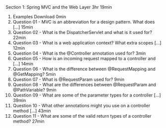 Section 1: Spring MVC and the Web Layer
3hr 19min
1. Examples Download
0min
2. Question 01 - MVC is an abbreviation for a design pattern. What does [...]
15min
3. Question 02 - What is the DispatcherServlet and what is it used for?
22min
4. Question 03 - What is a web application context? What extra scopes [...]
12min
5. Question 04 - What is the @Controller annotation used for?
3min
6. Question 05 - How is an incoming request mapped to a controller and [...]
14min
7. Question 06 - What is the difference between @RequestMapping and @GetMapping?
5min
8. Question 07 - What is @RequestParam used for?
9min
9. Question 08 - What are the differences between @RequestParam and @PathVariable?
9min
10. Question 09 - What are some of the parameter types for a controller [...]
39min
11. Question 10 - What other annotations might you use on a controller method [...]
43min
12. Question 11 - What are some of the valid return types of a controller method?
27min
